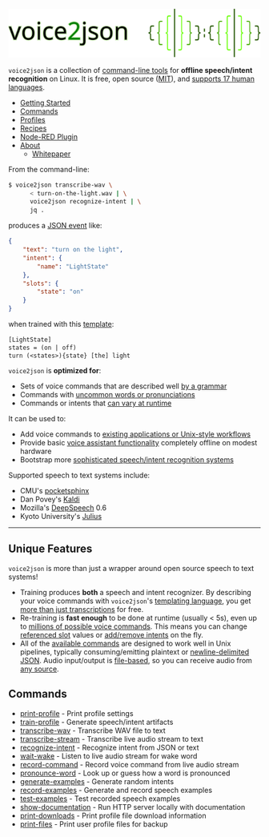 ![voice2json logo](docs/img/voice2json.svg)

`voice2json` is a collection of [command-line tools](https://voice2json.org/commands.html) for <strong>offline speech/intent recognition</strong> on Linux. It is free, open source ([MIT](https://opensource.org/licenses/MIT)), and [supports 17 human languages](https://voice2json.org/index.html#supported-languages). 

* [Getting Started](https://voice2json.org/#getting-started)
* [Commands](https://voice2json.org/commands.html)
* [Profiles](https://github.com/synesthesiam/voice2json-profiles)
* [Recipes](https://voice2json.org/recipes.html)
* [Node-RED Plugin](https://github.com/johanneskropf/node-red-contrib-voice2json)
* [About](https://voice2json.org/about.html)
    * [Whitepaper](https://voice2json.org/whitepaper.html)

From the command-line:

```bash
$ voice2json transcribe-wav \
      < turn-on-the-light.wav | \
      voice2json recognize-intent | \
      jq .
```

produces a [JSON event](https://voice2json.org/formats.html) like:

```json
{
    "text": "turn on the light",
    "intent": {
        "name": "LightState"
    },
    "slots": {
        "state": "on"
    }
}
```

when trained with this [template](https://voice2json.org/sentences.html):

```
[LightState]
states = (on | off)
turn (<states>){state} [the] light
```

`voice2json` is <strong>optimized for</strong>:

* Sets of voice commands that are described well [by a grammar](https://voice2json.org/sentences.html)
* Commands with [uncommon words or pronunciations](https://voice2json.org/commands.html#pronounce-word)
* Commands or intents that [can vary at runtime](#unique-features)

It can be used to:

* Add voice commands to [existing applications or Unix-style workflows](https://voice2json.org/recipes.html#create-an-mqtt-transcription-service)
* Provide basic [voice assistant functionality](https://voice2json.org/recipes.html#set-and-run-timers) completely offline on modest hardware
* Bootstrap more [sophisticated speech/intent recognition systems](https://voice2json.org/recipes.html#train-a-rasa-nlu-bot)

Supported speech to text systems include:

* CMU's [pocketsphinx](https://github.com/cmusphinx/pocketsphinx)
* Dan Povey's [Kaldi](https://kaldi-asr.org)
* Mozilla's [DeepSpeech](https://github.com/mozilla/DeepSpeech) 0.6
* Kyoto University's [Julius](https://github.com/julius-speech/julius)

---

## Unique Features

`voice2json` is more than just a wrapper around open source speech to text systems!

* Training produces **both** a speech and intent recognizer. By describing your voice commands with `voice2json`'s [templating language](https://voice2json.org/sentences.html), you get [more than just transcriptions](https://voice2json.org/formats.html#intents) for free.
* Re-training is **fast enough** to be done at runtime (usually < 5s), even up to [millions of possible voice commands](https://voice2json.org/recipes.html#set-and-run-times). This means you can change [referenced slot](https://voice2json.org/sentences.html#slot-references) values or [add/remove intents](https://voice2json.org/commands.html#intent-whitelist) on the fly.
* All of the [available commands](#commands) are designed to work well in Unix pipelines, typically consuming/emitting plaintext or [newline-delimited JSON](http://jsonlines.org). Audio input/output is [file-based](https://voice2json.org/commands.html#audio-sources), so you can receive audio from [any source](https://voice2json.org/recipes.html#stream-microphone-audio-over-a-network).

## Commands

* [print-profile](https://voice2json.org/commands.html#print-profile) - Print profile settings
* [train-profile](https://voice2json.org/commands.html#train-profile) - Generate speech/intent artifacts
* [transcribe-wav](https://voice2json.org/commands.html#transcribe-wav) - Transcribe WAV file to text
* [transcribe-stream](https://voice2json.org/commands.html#transcribe-stream) - Transcribe live audio stream to text
* [recognize-intent](https://voice2json.org/commands.html#recognize-intent) - Recognize intent from JSON or text
* [wait-wake](https://voice2json.org/commands.html#wait-wake) - Listen to live audio stream for wake word
* [record-command](https://voice2json.org/commands.html#record-command) - Record voice command from live audio stream
* [pronounce-word](https://voice2json.org/commands.html#pronounce-word) - Look up or guess how a word is pronounced
* [generate-examples](https://voice2json.org/commands.html#generate-examples) - Generate random intents
* [record-examples](https://voice2json.org/commands.html#record-examples) - Generate and record speech examples
* [test-examples](https://voice2json.org/commands.html#test-examples) - Test recorded speech examples
* [show-documentation](https://voice2json.org/commands.html#show-documentation) - Run HTTP server locally with documentation
* [print-downloads](https://voice2json.org/commands.html#print-downloads) - Print profile file download information
* [print-files](https://voice2json.org/commands.html#print-files) - Print user profile files for backup
